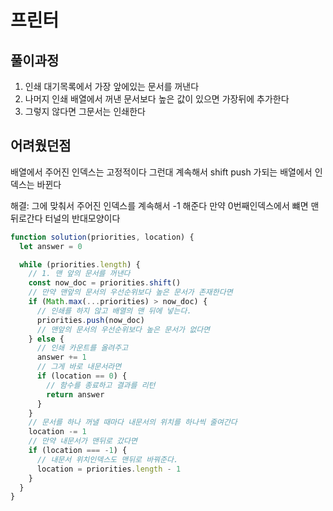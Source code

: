 # 프린터

## 풀이과정

1. 인쇄 대기목록에서 가장 앞에있는 문서를 꺼낸다
2. 나머지 인쇄 배열에서 꺼낸 문서보다 높은 값이 있으면 가장뒤에 추가한다
3. 그렇지 않다면 그문서는 인쇄한다

## 어려웠던점

배열에서 주어진 인덱스는 고정적이다 그런대 계속해서 shift push 가되는 배열에서 인덱스는 바뀐다

해결: 그에 맞춰서 주어진 인덱스를 계속해서 -1 해준다 만약 0번째인덱스에서 뺴면 맨뒤로간다 터널의 반대모양이다

```javascript
function solution(priorities, location) {
  let answer = 0

  while (priorities.length) {
    // 1. 맨 앞의 문서를 꺼낸다
    const now_doc = priorities.shift()
    // 만약 맨앞의 문서의 우선순위보다 높은 문서가 존재한다면
    if (Math.max(...priorities) > now_doc) {
      // 인쇄를 하지 않고 배열의 맨 뒤에 넣는다.
      priorities.push(now_doc)
      // 맨앞의 문서의 우선순위보다 높은 문서가 없다면
    } else {
      // 인쇄 카운트를 올려주고
      answer += 1
      // 그게 바로 내문서라면
      if (location == 0) {
        // 함수를 종료하고 결과를 리턴
        return answer
      }
    }
    // 문서를 하나 꺼낼 때마다 내문서의 위치를 하나씩 줄여간다
    location -= 1
    // 만약 내문서가 맨뒤로 갔다면
    if (location === -1) {
      // 내문서 위치인덱스도 맨뒤로 바꿔준다.
      location = priorities.length - 1
    }
  }
}
```
